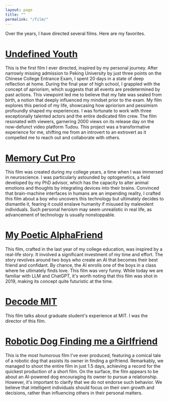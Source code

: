 ```yaml
---
layout: page
title: ""
permalink: "/film/"
---
```


Over the years, I have directed several films. Here are my favorites.

# [Undefined Youth](https://www.youtube.com/watch?v=oaaCXuzaxoY&list=PL6rJy6NYiBpxBIsRf6MWw5aUjJ9Z0UMFE&index=1&pp=iAQB)
This is the first film I ever directed, inspired by my personal journey. After narrowly missing admission to Peking University by just three points on the Chinese College Entrance Exam, I spent 20 days in a state of deep reflection at home. During the final year of high school, I grappled with the concept of apriorism, which suggests that all events are predetermined by past actions. This viewpoint led me to believe that my fate was sealed from birth, a notion that deeply influenced my mindset prior to the exam. My film explores this period of my life, showcasing how apriorism and pessimism profoundly shaped my experiences. I was fortunate to work with three exceptionally talented actors and the entire dedicated film crew. The film resonated with viewers, garnering 2000 views on its release day on the now-defunct video platform Tudou. This project was a transformative experience for me, shifting me from an introvert to an extrovert as it compelled me to reach out and collaborate with others.

# [Memory Cut Pro](https://www.youtube.com/watch?v=UcbXHZFgT5g&list=PL6rJy6NYiBpxBIsRf6MWw5aUjJ9Z0UMFE&index=2)
This film was created during my college years, a time when I was immersed in neuroscience. I was particularly astounded by optogenetics, a field developed by my PhD advisor, which has the capacity to alter animal emotions and thoughts by integrating devices into their brains. Convinced that brain-machine interfaces in humans are an impending reality, I crafted this film about a boy who uncovers this technology but ultimately decides to dismantle it, fearing it could enslave humanity if misused by malevolent individuals. Such personal heroism may seem unrealistic in real life, as advancement of technology is usually nonstoppable.

# [My Poetic AlphaFriend](https://www.youtube.com/watch?v=VLWN5po2utQ&list=PL6rJy6NYiBpxBIsRf6MWw5aUjJ9Z0UMFE&index=4)
This film, crafted in the last year of my college education, was inspired by a real-life story. It involved a significant investment of my time and effort. The story revolves around two boys who create an AI that becomes their best friend and confidant. By chance, the AI enrolls one of the boys in a class where he ultimately finds love. This film was very funny. While today we are familiar with LLM and ChatGPT, it's worth noting that this film was shot in 2019, making its concept quite futuristic at the time.

# [Decode MIT](https://www.youtube.com/watch?v=uHGVZoZ4KLg)
This film talks about graduate student's experience at MIT. I was the director of this film.


# [Robotic Dog Finding me a Girlfriend](https://www.youtube.com/watch?v=LqRdht7AoTA)
This is the most humorous film I've ever produced, featuring a comical tale of a robotic dog that assists its owner in finding a girlfriend. Remarkably, we managed to shoot the entire film in just 1.5 days, achieving a record for the quickest production of a short film. On the surface, the film appears to be about an AI-powered dog encouraging its owner to pursue a relationship. However, it's important to clarify that we do not endorse such behavior. We believe that intelligent individuals should focus on their own growth and decisions, rather than influencing others in their personal matters.



